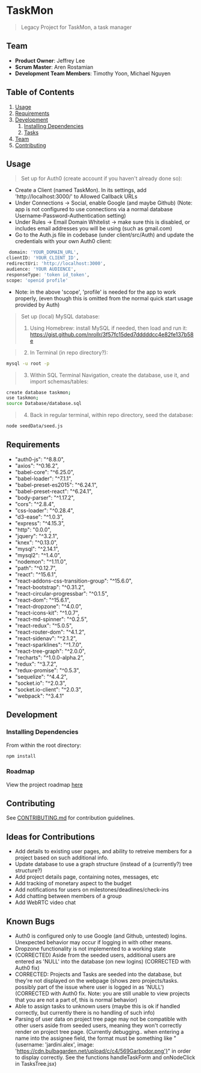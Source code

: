 # TaskMon

> Legacy Project for TaskMon, a task manager

## Team

  - __Product Owner__: Jeffrey Lee
  - __Scrum Master__: Aren Rostamian
  - __Development Team Members__: Timothy Yoon, Michael Nguyen

## Table of Contents

1. [Usage](#Usage)
1. [Requirements](#requirements)
1. [Development](#development)
    1. [Installing Dependencies](#installing-dependencies)
    1. [Tasks](#tasks)
1. [Team](#team)
1. [Contributing](#contributing)

## Usage

> Set up for Auth0 (create account if you haven't already done so):
- Create a Client (named TaskMon). In its settings, add 'http://localhost:3000/' to Allowed Callback URLs
- Under Connections -> Social, enable Google (and maybe Github) (Note: app is not configured to use connections via a normal database Username-Password-Authentication setting)
- Under Rules -> Email Domain Whitelist -> make sure this is disabled, or includes email addresses you will be using (such as gmail.com)
- Go to the Auth.js file in codebase (under client/src/Auth) and update the credentials with your own Auth0 client:
```sh
 domain: 'YOUR_DOMAIN_URL',
clientID: 'YOUR_CLIENT_ID',
redirectUri: 'http://localhost:3000',
audience: 'YOUR AUDIENCE',
responseType: 'token id_token',
scope: 'openid profile'
```
- Note: in the above 'scope', 'profile' is needed for the app to work properly, (even though this is omitted from the normal quick start usage provided by Auth)

> 
> 
> Set up (local) MySQL database:
> 
> 1. Using Homebrew: install MySQL if needed, then load and run it: https://gist.github.com/nrollr/3f57fc15ded7dddddcc4e82fe137b58e

> 2. In Terminal (in repo directory?):
```sh
mysql -u root -p
```

> 3. Within SQL Terminal Navigation, create the database, use it, and import schemas/tables:

```sh
create database taskmon;
use taskmon;
source Database/database.sql
```

> 4. Back in regular terminal, within repo directory, seed the database:
```sh
node seedData/seed.js
```

## Requirements

- "auth0-js": "^8.8.0",
- "axios": "^0.16.2",
- "babel-core": "^6.25.0",
- "babel-loader": "^7.1.1",
- "babel-preset-es2015": "^6.24.1",
- "babel-preset-react": "^6.24.1",
- "body-parser": "^1.17.2",
- "cors": "^2.8.4",
- "css-loader": "^0.28.4",
- "d3-ease": "^1.0.3",
- "express": "^4.15.3",
- "http": "0.0.0",
- "jquery": "^3.2.1",
- "knex": "^0.13.0",
- "mysql": "^2.14.1",
- "mysql2": "^1.4.0",
- "nodemon": "^1.11.0",
- "path": "^0.12.7",
- "react": "^15.6.1",
- "react-addons-css-transition-group": "^15.6.0",
- "react-bootstrap": "^0.31.2",
- "react-circular-progressbar": "^0.1.5",
- "react-dom": "^15.6.1",
- "react-dropzone": "^4.0.0",
- "react-icons-kit": "^1.0.7",
- "react-md-spinner": "^0.2.5",
- "react-redux": "^5.0.5",
- "react-router-dom": "^4.1.2",
- "react-sidenav": "^2.1.2",
- "react-sparklines": "^1.7.0",
- "react-tree-graph": "^2.0.0",
- "recharts": "^1.0.0-alpha.2",
- "redux": "^3.7.2",
- "redux-promise": "^0.5.3",
- "sequelize": "^4.4.2",
- "socket.io": "^2.0.3",
- "socket.io-client": "^2.0.3",
- "webpack": "^3.4.1"

## Development

### Installing Dependencies

From within the root directory:

```sh
npm install
```

### Roadmap

View the project roadmap [here](LINK_TO_PROJECT_ISSUES)


## Contributing

See [CONTRIBUTING.md](CONTRIBUTING.md) for contribution guidelines.

## Ideas for Contributions
- Add details to existing user pages, and ability to retreive members for a project based on such additional info.
- Update database to use a graph structure (instead of a (currently?) tree structure?)
- Add project details page, containing notes, messages, etc
- Add tracking of monetary aspect to the budget
- Add notifications for users on milestones/deadlines/check-ins
- Add chatting between members of a group
- Add WebRTC video chat

## Known Bugs
- Auth0 is configured only to use Google (and Github, untested) logins. Unexpected behavior may occur if logging in with other means. 
- Dropzone functionality is not implemented to a working state
- (CORRECTED) Aside from the seeded users, additional users are entered as 'NULL' into the database (on new logins) (CORRECTED with Auth0 fix)
- CORRECTED: Projects and Tasks are seeded into the database, but they're not displayed on the webpage (shows zero projects/tasks. possibly part of the issue where user is logged in as 'NULL') (CORRECTED with Auth0 fix. Note: you are still unable to view projects that you are not a part of, this is normal behavior)
- Able to assign tasks to unknown users (maybe this is ok if handled correctly, but currently there is no handling of such info)
- Parsing of user data on project tree page may not be compatible with other users aside from seeded users, meaning they won't correctly render on project tree page. (Currently debugging.. when entering a name into the assignee field, the format must be something like "{username: 'jardini.alex', image: 'https://cdn.bulbagarden.net/upload/c/c4/569Garbodor.png'}" in order to display correctly. See the functions handleTaskForm and onNodeClick in TasksTree.jsx)
